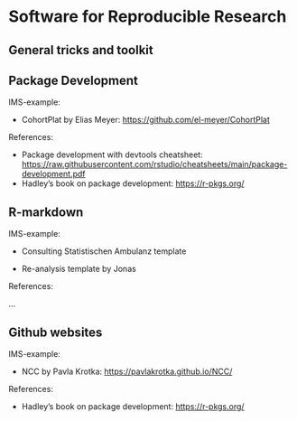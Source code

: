 Software for Reproducible Research
================

## General tricks and toolkit

## Package Development

IMS-example:

  - CohortPlat by Elias Meyer: <https://github.com/el-meyer/CohortPlat>

References:

  - Package development with devtools cheatsheet:
    <https://raw.githubusercontent.com/rstudio/cheatsheets/main/package-development.pdf>
  - Hadley’s book on package development: <https://r-pkgs.org/>

## R-markdown

IMS-example:

  - Consulting Statistischen Ambulanz template

  - Re-analysis template by Jonas

References:

…

## Github websites

IMS-example:

  - NCC by Pavla Krotka: <https://pavlakrotka.github.io/NCC/>

References:

  - Hadley’s book on package development: <https://r-pkgs.org/>

